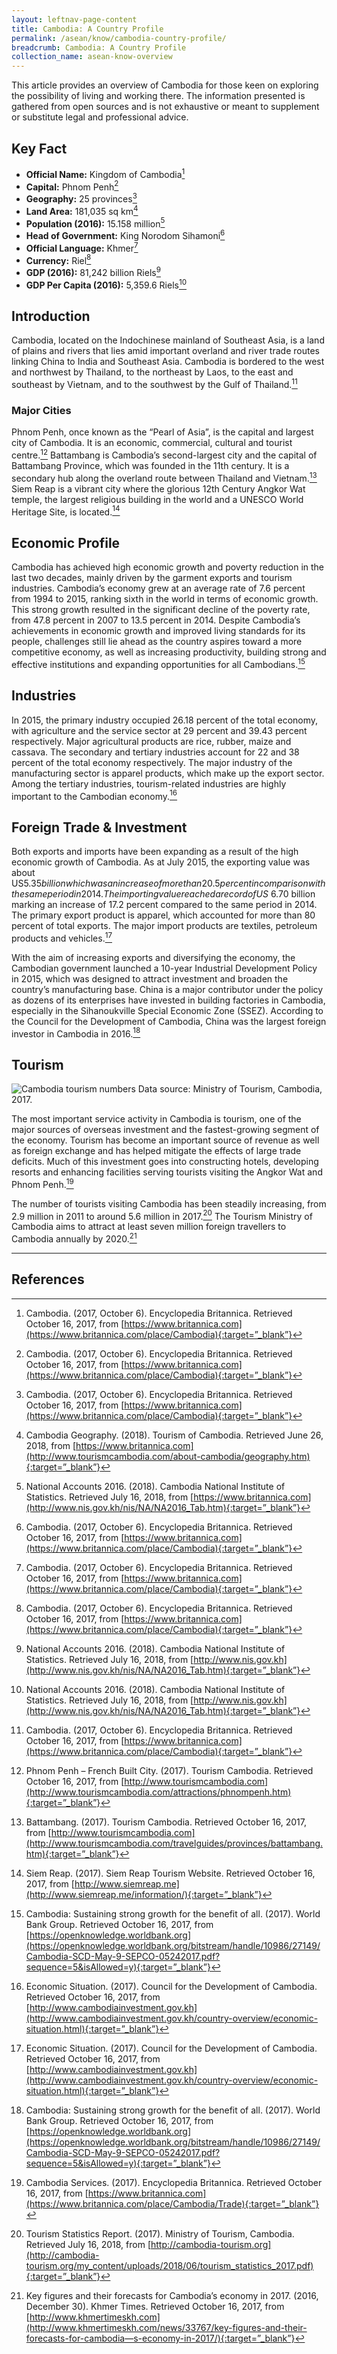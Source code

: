 ```yaml
---
layout: leftnav-page-content
title: Cambodia: A Country Profile
permalink: /asean/know/cambodia-country-profile/
breadcrumb: Cambodia: A Country Profile
collection_name: asean-know-overview
---
```


This article provides an overview of Cambodia for those keen on exploring the possibility of living and working there. The information presented is gathered from open sources and is not exhaustive or meant to supplement or substitute legal and professional advice.

## **Key Fact**

- **Official Name:** Kingdom of Cambodia[^1]
- **Capital:** Phnom Penh[^2]
- **Geography:** 25 provinces[^3]
- **Land Area:**  181,035 sq km[^4]
- **Population (2016):** 15.158 million[^5]
- **Head of Government:** King Norodom Sihamoni[^6]
- **Official Language:** Khmer[^7]
- **Currency:** Riel[^8]
- **GDP (2016):** 81,242 billion Riels[^9]
- **GDP Per Capita (2016):** 5,359.6 Riels[^10]

## **Introduction**

Cambodia, located on the Indochinese mainland of Southeast Asia, is a land of plains and rivers that lies amid important overland and river trade routes linking China to India and Southeast Asia. Cambodia is bordered to the west and northwest by Thailand, to the northeast by Laos, to the east and southeast by Vietnam, and to the southwest by the Gulf of Thailand.[^11]

### **Major Cities**

Phnom Penh, once known as the “Pearl of Asia”, is the capital and largest city of Cambodia. It is an economic, commercial, cultural and tourist centre.[^12] Battambang is Cambodia’s second-largest city and the capital of Battambang Province, which was founded in the 11th century. It is a secondary hub along the overland route between Thailand and Vietnam.[^13] Siem Reap is a vibrant city where the glorious 12th Century Angkor Wat temple, the largest religious building in the world and a UNESCO World Heritage Site, is located.[^14]

## **Economic Profile**

Cambodia has achieved high economic growth and poverty reduction in the last two decades, mainly driven by the garment exports and tourism industries. Cambodia’s economy grew at an average rate of 7.6 percent from 1994 to 2015, ranking sixth in the world in terms of economic growth. This strong growth resulted in the significant decline of the poverty rate, from 47.8 percent in 2007 to 13.5 percent in 2014. Despite Cambodia’s achievements in economic growth and improved living standards for its people, challenges still lie ahead as the country aspires toward a more competitive economy, as well as increasing productivity, building strong and effective institutions and expanding opportunities for all Cambodians.[^15]

## **Industries**

In 2015, the primary industry occupied 26.18 percent of the total economy, with agriculture and the service sector at 29 percent and 39.43 percent respectively. Major agricultural products are rice, rubber, maize and cassava. The secondary and tertiary industries account for 22 and 38 percent of the total economy respectively. The major industry of the manufacturing sector is apparel products, which make up the export sector. Among the tertiary industries, tourism-related industries are highly important to the Cambodian economy.[^16]

## **Foreign Trade & Investment**

Both exports and imports have been expanding as a result of the high economic growth of Cambodia. As at July 2015, the exporting value was about US$5.35 billion which was an increase of more than 20.5 percent in comparison with the same period in 2014. The importing value reached a record of US$ 6.70 billion marking an increase of 17.2 percent compared to the same period in 2014. The primary export product is apparel, which accounted for more than 80 percent of total exports. The major import products are textiles, petroleum products and vehicles.[^17]

With the aim of increasing exports and diversifying the economy, the Cambodian government launched a 10-year Industrial Development Policy in 2015, which was designed to attract investment and broaden the country’s manufacturing base. China is a major contributor under the policy as dozens of its enterprises have invested in building factories in Cambodia, especially in the Sihanoukville Special Economic Zone (SSEZ). According to the Council for the Development of Cambodia, China was the largest foreign investor in Cambodia in 2016.[^18]

## **Tourism**

![Cambodia tourism numbers](/images/asean-countries/Cambodia-profile-new-chart-1.png)
Data source: Ministry of Tourism, Cambodia, 2017.

The most important service activity in Cambodia is tourism, one of the major sources of overseas investment and the fastest-growing segment of the economy. Tourism has become an important source of revenue as well as foreign exchange and has helped mitigate the effects of large trade deficits. Much of this investment goes into constructing hotels, developing resorts and enhancing facilities serving tourists visiting the Angkor Wat and Phnom Penh.[^19]

The number of tourists visiting Cambodia has been steadily increasing, from 2.9 million in 2011 to around 5.6 million in 2017.[^20] The Tourism Ministry of Cambodia aims to attract at least seven million foreign travellers to Cambodia annually by 2020.[^21]

---
## **References**

[^1]: Cambodia. (2017, October 6). Encyclopedia Britannica. Retrieved October 16, 2017, from [https://www.britannica.com](https://www.britannica.com/place/Cambodia){:target=”_blank”}

[^2]: Cambodia. (2017, October 6). Encyclopedia Britannica. Retrieved October 16, 2017, from [https://www.britannica.com](https://www.britannica.com/place/Cambodia){:target=”_blank”}

[^3]: Cambodia. (2017, October 6). Encyclopedia Britannica. Retrieved October 16, 2017, from [https://www.britannica.com](https://www.britannica.com/place/Cambodia){:target=”_blank”}

[^4]: Cambodia Geography. (2018). Tourism of Cambodia. Retrieved June 26, 2018, from [https://www.britannica.com](http://www.tourismcambodia.com/about-cambodia/geography.htm){:target=”_blank”}

[^5]: National Accounts 2016. (2018). Cambodia National Institute of Statistics. Retrieved July 16, 2018, from [https://www.britannica.com](http://www.nis.gov.kh/nis/NA/NA2016_Tab.htm){:target=”_blank”}

[^6]: Cambodia. (2017, October 6). Encyclopedia Britannica. Retrieved October 16, 2017, from [https://www.britannica.com](https://www.britannica.com/place/Cambodia){:target=”_blank”}

[^7]: Cambodia. (2017, October 6). Encyclopedia Britannica. Retrieved October 16, 2017, from [https://www.britannica.com](https://www.britannica.com/place/Cambodia){:target=”_blank”}

[^8]: Cambodia. (2017, October 6). Encyclopedia Britannica. Retrieved October 16, 2017, from [https://www.britannica.com](https://www.britannica.com/place/Cambodia){:target=”_blank”}

[^9]: National Accounts 2016. (2018). Cambodia National Institute of Statistics. Retrieved July 16, 2018, from [http://www.nis.gov.kh](http://www.nis.gov.kh/nis/NA/NA2016_Tab.htm){:target=”_blank”}

[^10]: National Accounts 2016. (2018). Cambodia National Institute of Statistics. Retrieved July 16, 2018, from [http://www.nis.gov.kh](http://www.nis.gov.kh/nis/NA/NA2016_Tab.htm){:target=”_blank”}

[^11]: Cambodia. (2017, October 6). Encyclopedia Britannica. Retrieved October 16, 2017, from [https://www.britannica.com](https://www.britannica.com/place/Cambodia){:target=”_blank”}

[^12]: Phnom Penh – French Built City. (2017). Tourism Cambodia. Retrieved October 16, 2017, from [http://www.tourismcambodia.com](http://www.tourismcambodia.com/attractions/phnompenh.htm){:target=”_blank”}

[^13]: Battambang. (2017). Tourism Cambodia. Retrieved October 16, 2017, from [http://www.tourismcambodia.com](http://www.tourismcambodia.com/travelguides/provinces/battambang.htm){:target=”_blank”}

[^14]: Siem Reap. (2017). Siem Reap Tourism Website. Retrieved October 16, 2017, from [http://www.siemreap.me](http://www.siemreap.me/information/){:target=”_blank”}

[^15]: Cambodia: Sustaining strong growth for the benefit of all. (2017). World Bank Group. Retrieved October 16, 2017, from [https://openknowledge.worldbank.org](https://openknowledge.worldbank.org/bitstream/handle/10986/27149/Cambodia-SCD-May-9-SEPCO-05242017.pdf?sequence=5&isAllowed=y){:target=”_blank”}

[^16]: Economic Situation. (2017). Council for the Development of Cambodia. Retrieved October 16, 2017, from [http://www.cambodiainvestment.gov.kh](http://www.cambodiainvestment.gov.kh/country-overview/economic-situation.html){:target=”_blank”}

[^17]: Economic Situation. (2017). Council for the Development of Cambodia. Retrieved October 16, 2017, from [http://www.cambodiainvestment.gov.kh](http://www.cambodiainvestment.gov.kh/country-overview/economic-situation.html){:target=”_blank”}

[^18]: Cambodia: Sustaining strong growth for the benefit of all. (2017). World Bank Group. Retrieved October 16, 2017, from [https://openknowledge.worldbank.org](https://openknowledge.worldbank.org/bitstream/handle/10986/27149/Cambodia-SCD-May-9-SEPCO-05242017.pdf?sequence=5&isAllowed=y){:target=”_blank”}

[^19]: Cambodia Services. (2017). Encyclopedia Britannica. Retrieved October 16, 2017, from [https://www.britannica.com](https://www.britannica.com/place/Cambodia/Trade){:target=”_blank”}

[^20]: Tourism Statistics Report. (2017). Ministry of Tourism, Cambodia. Retrieved July 16, 2018, from [http://cambodia-tourism.org](http://cambodia-tourism.org/my_content/uploads/2018/06/tourism_statistics_2017.pdf){:target=”_blank”}

[^21]: Key figures and their forecasts for Cambodia’s economy in 2017. (2016, December 30). Khmer Times. Retrieved October 16, 2017, from [http://www.khmertimeskh.com](http://www.khmertimeskh.com/news/33767/key-figures-and-their-forecasts-for-cambodia—s-economy-in-2017/){:target=”_blank”}